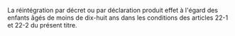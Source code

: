   
La réintégration par décret ou par déclaration produit effet à l'égard des enfants âgés de moins de dix-huit ans dans les conditions des articles 22-1 et 22-2 du présent titre.  

  
